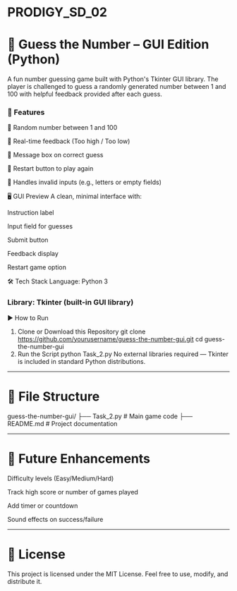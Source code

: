 # PRODIGY_SD_02

# 🎯 Guess the Number – GUI Edition (Python)
A fun number guessing game built with Python's Tkinter GUI library. The player is challenged to guess a randomly generated number between 1 and 100 with helpful feedback provided after each guess.

### 📌 Features
🔢 Random number between 1 and 100

🧠 Real-time feedback (Too high / Too low)

🎉 Message box on correct guess

🔄 Restart button to play again

🚫 Handles invalid inputs (e.g., letters or empty fields)

🖥️ GUI Preview
A clean, minimal interface with:

Instruction label

Input field for guesses

Submit button

Feedback display

Restart game option

🛠️ Tech Stack
Language: Python 3

### Library: Tkinter (built-in GUI library)

▶️ How to Run
1. Clone or Download this Repository
git clone https://github.com/yourusername/guess-the-number-gui.git
cd guess-the-number-gui
2. Run the Script
python Task_2.py
No external libraries required — Tkinter is included in standard Python distributions.

---

# 📂 File Structure
guess-the-number-gui/
├── Task_2.py   # Main game code
├── README.md                 # Project documentation

---

# 🤔 Future Enhancements
Difficulty levels (Easy/Medium/Hard)

Track high score or number of games played

Add timer or countdown

Sound effects on success/failure

---

# 📃 License
This project is licensed under the MIT License. Feel free to use, modify, and distribute it.
